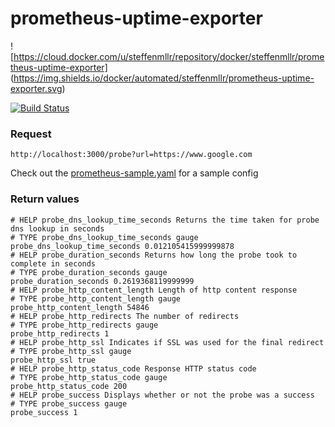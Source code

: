 # prometheus-uptime-exporter

![https://cloud.docker.com/u/steffenmllr/repository/docker/steffenmllr/prometheus-uptime-exporter]
(https://img.shields.io/docker/automated/steffenmllr/prometheus-uptime-exporter.svg)

[![Build Status](https://travis-ci.org/steffenmllr/prometheus-uptime-exporter.svg?branch=master)](https://travis-ci.org/steffenmllr/prometheus-uptime-exporter)

### Request
```
http://localhost:3000/probe?url=https://www.google.com
```

Check out the [prometheus-sample.yaml](prometheus-sample.yaml) for a sample config

### Return values

```
# HELP probe_dns_lookup_time_seconds Returns the time taken for probe dns lookup in seconds
# TYPE probe_dns_lookup_time_seconds gauge
probe_dns_lookup_time_seconds 0.012105415999999878
# HELP probe_duration_seconds Returns how long the probe took to complete in seconds
# TYPE probe_duration_seconds gauge
probe_duration_seconds 0.2619368119999999
# HELP probe_http_content_length Length of http content response
# TYPE probe_http_content_length gauge
probe_http_content_length 54846
# HELP probe_http_redirects The number of redirects
# TYPE probe_http_redirects gauge
probe_http_redirects 1
# HELP probe_http_ssl Indicates if SSL was used for the final redirect
# TYPE probe_http_ssl gauge
probe_http_ssl true
# HELP probe_http_status_code Response HTTP status code
# TYPE probe_http_status_code gauge
probe_http_status_code 200
# HELP probe_success Displays whether or not the probe was a success
# TYPE probe_success gauge
probe_success 1
```
